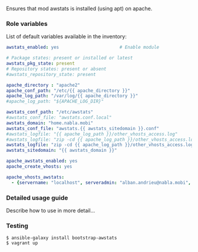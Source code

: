 
Ensures that mod awstats is installed (using apt) on apache.

### Role variables

List of default variables available in the inventory:

```YAML
awstats_enabled: yes                       # Enable module

# Package states: present or installed or latest
awstats_pkg_state: present
# Repository states: present or absent
#awstats_repository_state: present

apache_directory : "apache2"
apache_conf_path: "/etc/{{ apache_directory }}"
apache_log_path: "/var/log/{{ apache_directory }}"
#apache_log_path: "${APACHE_LOG_DIR}"

awstats_conf_path: "/etc/awstats"
#awstats_conf_file: "awstats.conf.local"
awstats_domain: "home.nabla.mobi"
awstats_conf_file: "awstats.{{ awstats_sitedomain }}.conf"
#awstats_logfile: "{{ apache_log_path }}/other_vhosts_access.log"
#awstats_logfile: "zip -cd {{ apache_log_path }}/other_vhosts_access.log.*.gz |"
awstats_logfile: "zip -cd {{ apache_log_path }}/other_vhosts_access.log.*.gz |"
awstats_sitedomain: "{{ awstats_domain }}"

apache_awstats_enabled: yes
apache_create_vhosts: yes

apache_vhosts_awstats:
  - {servername: "localhost", serveradmin: "alban.andrieu@nabla.mobi", documentroot: "/usr/lib/cgi-bin"}
```


### Detailed usage guide

Describe how to use in more detail...

### Testing
```shell
$ ansible-galaxy install bootstrap-awstats
$ vagrant up
```
